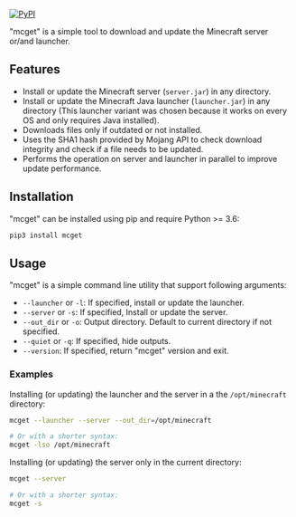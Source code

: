 [![PyPI](https://img.shields.io/pypi/v/mcget.svg)](https://pypi.org/project/mcget)

"mcget" is a simple tool to download and update the Minecraft server or/and 
launcher.

## Features

* Install or update the Minecraft server (`server.jar`) in any directory.
* Install or update the Minecraft Java launcher (`launcher.jar`) in any
  directory (This launcher variant was chosen because it works on every OS and
  only requires Java installed).
* Downloads files only if outdated or not installed. 
* Uses the SHA1 hash provided by Mojang API to check download integrity and
  check if a file needs to be updated.
* Performs the operation on server and launcher in parallel to improve update
  performance.

## Installation

"mcget" can be installed using pip and require Python >= 3.6:

```bash
pip3 install mcget
```

## Usage

"mcget" is a simple command line utility that support following arguments:

* `--launcher` or `-l`: If specified, install or update the launcher.
* `--server` or `-s`: If specified, Install or update the server.
* `--out_dir` or `-o`: Output directory. Default to current directory if not 
  specified.
* `--quiet` or `-q`: If specified, hide outputs.
* `--version`: If specified, return "mcget" version and exit.

### Examples
 
Installing (or updating) the launcher and the server in a the `/opt/minecraft`
directory:
```bash
mcget --launcher --server --out_dir=/opt/minecraft

# Or with a shorter syntax:
mcget -lso /opt/minecraft
```

Installing (or updating) the server only in the current directory:
```bash
mcget --server

# Or with a shorter syntax:
mcget -s
```
